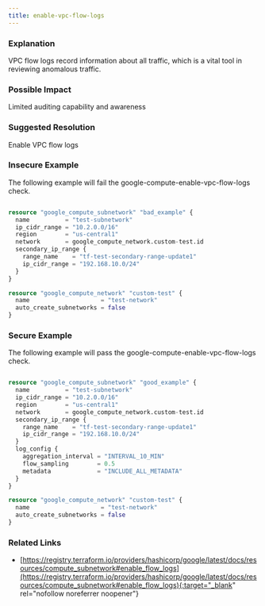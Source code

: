 ```yaml
---
title: enable-vpc-flow-logs
---
```


### Explanation

VPC flow logs record information about all traffic, which is a vital tool in reviewing anomalous traffic.

### Possible Impact
Limited auditing capability and awareness

### Suggested Resolution
Enable VPC flow logs


### Insecure Example

The following example will fail the google-compute-enable-vpc-flow-logs check.

```terraform

resource "google_compute_subnetwork" "bad_example" {
  name          = "test-subnetwork"
  ip_cidr_range = "10.2.0.0/16"
  region        = "us-central1"
  network       = google_compute_network.custom-test.id
  secondary_ip_range {
    range_name    = "tf-test-secondary-range-update1"
    ip_cidr_range = "192.168.10.0/24"
  }
}

resource "google_compute_network" "custom-test" {
  name                    = "test-network"
  auto_create_subnetworks = false
}

```



### Secure Example

The following example will pass the google-compute-enable-vpc-flow-logs check.

```terraform

resource "google_compute_subnetwork" "good_example" {
  name          = "test-subnetwork"
  ip_cidr_range = "10.2.0.0/16"
  region        = "us-central1"
  network       = google_compute_network.custom-test.id
  secondary_ip_range {
    range_name    = "tf-test-secondary-range-update1"
    ip_cidr_range = "192.168.10.0/24"
  }
  log_config {
    aggregation_interval = "INTERVAL_10_MIN"
    flow_sampling        = 0.5
    metadata             = "INCLUDE_ALL_METADATA"
  }
}

resource "google_compute_network" "custom-test" {
  name                    = "test-network"
  auto_create_subnetworks = false
}

```




### Related Links


- [https://registry.terraform.io/providers/hashicorp/google/latest/docs/resources/compute_subnetwork#enable_flow_logs](https://registry.terraform.io/providers/hashicorp/google/latest/docs/resources/compute_subnetwork#enable_flow_logs){:target="_blank" rel="nofollow noreferrer noopener"}


